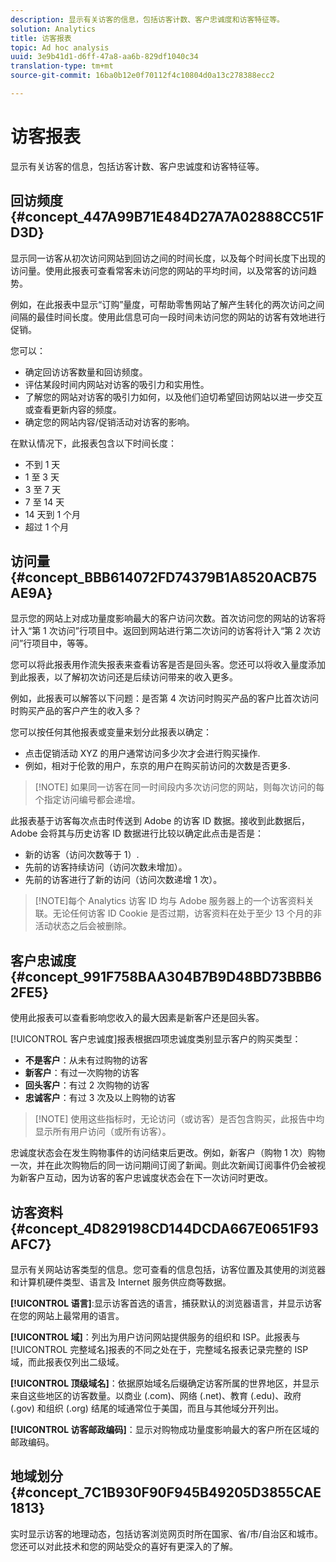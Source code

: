 ```yaml
---
description: 显示有关访客的信息，包括访客计数、客户忠诚度和访客特征等。
solution: Analytics
title: 访客报表
topic: Ad hoc analysis
uuid: 3e9b41d1-d6ff-47a8-aa6b-829df1040c34
translation-type: tm+mt
source-git-commit: 16ba0b12e0f70112f4c10804d0a13c278388ecc2

---
```



# 访客报表

显示有关访客的信息，包括访客计数、客户忠诚度和访客特征等。

## 回访频度 {#concept_447A99B71E484D27A7A02888CC51FD3D}

显示同一访客从初次访问网站到回访之间的时间长度，以及每个时间长度下出现的访问量。使用此报表可查看常客未访问您的网站的平均时间，以及常客的访问趋势。

<!-- 

c_reports_return_freq.xml

 -->

例如，在此报表中显示“订购”量度，可帮助零售网站了解产生转化的两次访问之间间隔的最佳时间长度。使用此信息可向一段时间未访问您的网站的访客有效地进行促销。

您可以：

* 确定回访访客数量和回访频度。
* 评估某段时间内网站对访客的吸引力和实用性。
* 了解您的网站对访客的吸引力如何，以及他们迫切希望回访网站以进一步交互或查看更新内容的频度。
* 确定您的网站内容/促销活动对访客的影响。

在默认情况下，此报表包含以下时间长度：

* 不到 1 天
* 1 至 3 天
* 3 至 7 天
* 7 至 14 天
* 14 天到 1 个月
* 超过 1 个月

## 访问量 {#concept_BBB614072FD74379B1A8520ACB75AE9A}

显示您的网站上对成功量度影响最大的客户访问次数。首次访问您的网站的访客将计入“第 1 次访问”行项目中。返回到网站进行第二次访问的访客将计入“第 2 次访问”行项目中，等等。

<!-- 

c_reports_visit_number.xml

 -->

您可以将此报表用作流失报表来查看访客是否是回头客。您还可以将收入量度添加到此报表，以了解初次访问还是后续访问带来的收入更多。

例如，此报表可以解答以下问题：是否第 4 次访问时购买产品的客户比首次访问时购买产品的客户产生的收入多？

您可以按任何其他报表或变量来划分此报表以确定：

* 点击促销活动 XYZ 的用户通常访问多少次才会进行购买操作.
* 例如，相对于伦敦的用户，东京的用户在购买前访问的次数是否更多.

> [!NOTE] 如果同一访客在同一时间段内多次访问您的网站，则每次访问的每个指定访问编号都会递增。

此报表基于访客每次点击时传送到 Adobe 的访客 ID 数据。接收到此数据后，Adobe 会将其与历史访客 ID 数据进行比较以确定此点击是否是：

* 新的访客（访问次数等于 1）.
* 先前的访客持续访问（访问次数未增加）。
* 先前的访客进行了新的访问（访问次数递增 1 次）。

> [!NOTE]每个 Analytics 访客 ID 均与 Adobe 服务器上的一个访客资料关联。无论任何访客 ID Cookie 是否过期，访客资料在处于至少 13 个月的非活动状态之后会被删除。

## 客户忠诚度 {#concept_991F758BAA304B7B9D48BD73BBB62FE5}

使用此报表可以查看影响您收入的最大因素是新客户还是回头客。

<!-- 

c_reports_customerloyalty.xml

 -->

[!UICONTROL 客户忠诚度]报表根据四项忠诚度类别显示客户的购买类型：

* **不是客户**：从未有过购物的访客
* **新客户**：有过一次购物的访客
* **回头客户**：有过 2 次购物的访客
* **忠诚客户**：有过 3 次及以上购物的访客

> [!NOTE] 使用这些指标时，无论访问（或访客）是否包含购买，此报告中均显示所有用户访问（或所有访客）。

忠诚度状态会在发生购物事件的访问结束后更改。例如，新客户（购物 1 次）购物一次，并在此次购物后的同一访问期间订阅了新闻。则此次新闻订阅事件仍会被视为新客户互动，因为访客的客户忠诚度状态会在下一次访问时更改。

## 访客资料 {#concept_4D829198CD144DCDA667E0651F93AFC7}

显示有关网站访客类型的信息。您可查看的信息包括，访客位置及其使用的浏览器和计算机硬件类型、语言及 Internet 服务供应商等数据。

<!-- 

c_reports_visitor_profile.xml

 -->

**[!UICONTROL 语言]**:显示访客首选的语言，捕获默认的浏览器语言，并显示访客在您的网站上最常用的语言。

**[!UICONTROL 域]**：列出为用户访问网站提供服务的组织和 ISP。此报表与[!UICONTROL 完整域名]报表的不同之处在于，完整域名报表记录完整的 ISP 域，而此报表仅列出二级域。

**[!UICONTROL 顶级域名]**：依据原始域名后缀确定访客所属的世界地区，并显示来自这些地区的访客数量。以商业 (.com)、网络 (.net)、教育 (.edu)、政府 (.gov) 和组织 (.org) 结尾的域通常位于美国，而且与其他域分开列出。

**[!UICONTROL 访客邮政编码]**：显示对购物成功量度影响最大的客户所在区域的邮政编码。

## 地域划分 {#concept_7C1B930F90F945B49205D3855CAE1813}

<!-- 

c_reports_geosegmentation.xml

 -->

实时显示访客的地理动态，包括访客浏览网页时所在国家、省/市/自治区和城市。您还可以对此技术和您的网站受众的喜好有更深入的了解。

